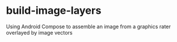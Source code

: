 # build-image-layers
Using Android Compose to assemble an image from a graphics rater overlayed by image vectors
